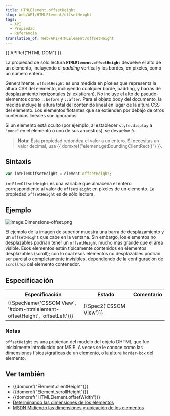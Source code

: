 ```yaml
---
title: HTMLElement.offsetHeight
slug: Web/API/HTMLElement/offsetHeight
tags:
  - API
  - Propiedad
  - Referencia
translation_of: Web/API/HTMLElement/offsetHeight
---
```

{{ APIRef("HTML DOM") }}

La propiedad de sólo lectura **`HTMLElement.offsetHeight`** devuelve el alto de un elemento, incluyendo el _padding_ vertical y los bordes, en píxeles, como un número entero.

Generalmente, `offsetHeight` es una medida en píxeles que representa la altura CSS del elemento, incluyendo cualquier borde, padding, y barras de desplazamiento horizontales (si existieran). No incluye el alto de pseudo-elementos como `::before` y `::after`. Para el objeto body del documento, la medida incluye la altura total del contenido lineal en lugar de la altura CSS del elemento. Los elementos flotantes que se extienden por debajo de otros contenidos lineales son ignorados

Si un elemento está oculto (por ejemplo, al establecer `style.display` a `"none"` en el elemento o uno de sus ancestros), se devuelve `0`.

> **Nota:** Esta propiedad redondea el valor a un entero. Si necesitas un valor decimal, usa {{ domxref("element.getBoundingClientRect()") }}.

## Sintaxis

```js
var intElemOffsetHeight = element.offsetHeight;
```

`intElemOffsetHeight` es una variable que almacena el entero correspondiente al valor de `offsetHeight` en píxeles de un elemento. La propiedad `offsetHeight` es de sólo lectura.

## Ejemplo

![Image:Dimensions-offset.png](/@api/deki/files/186/=Dimensions-offset.png)

El ejemplo de la imagen de superior muestra una barra de desplazamiento y un `offsetHeight` que cabe en la ventana. Sin embargo, los elementos no desplazables podrían tener un `offsetHeight` mucho más grande que el área visible. Esos elementos están típicamente contenidos en elementos desplazables (scroll); con lo cual esos elementos no desplazables podrían ser parcial o completamente invisibles, dependiendo de la configuración de `scrollTop` del elemento contenedor.

## Especificación

| Especificación                                                                                   | Estado                           | Comentario |
| ------------------------------------------------------------------------------------------------ | -------------------------------- | ---------- |
| {{SpecName('CSSOM View', '#dom-htmlelement-offsetHeight', 'offsetLeft')}} | {{Spec2('CSSOM View')}} |            |

### Notas

`offsetHeight` es una pripiedad del modelo del objeto DHTML que fue inicialmente introducido por MSIE. A veces se le conoce como las dimensiones físicas/gráficas de un elemento, o la altura `border-box` del elemento.

## Ver también

- {{domxref("Element.clientHeight")}}
- {{domxref("Element.scrollHeight")}}
- {{domxref("HTMLElement.offsetWidth")}}
- [Determinando las dimensiones de los elementos](/es/docs/Web/API/CSS_Object_Model/Determining_the_dimensions_of_elements)
- [MSDN Midiendo las dimensiones y ubicación de los elementos](<https://docs.microsoft.com/en-us/previous-versions//hh781509(v=vs.85)>)
